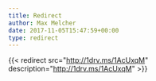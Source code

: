 ```yaml
---
title: Redirect
author: Max Melcher
date: 2017-11-05T15:47:59+00:00
type: redirect
---
```

{{< redirect src="http://1drv.ms/1AcUxqM" description="http://1drv.ms/1AcUxqM" >}}
